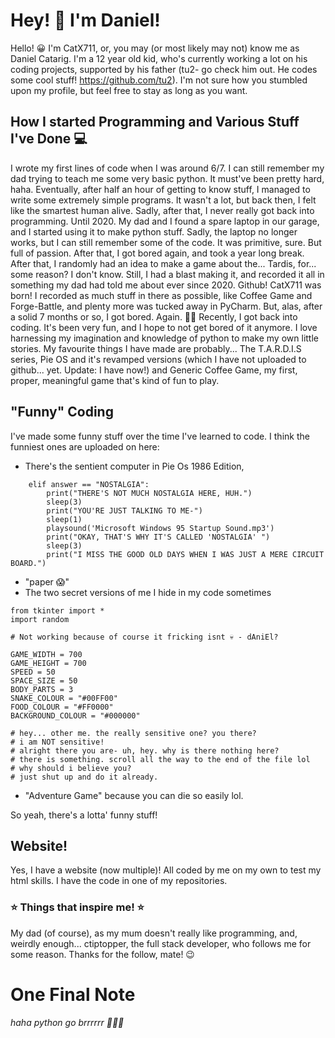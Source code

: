 # Hey! 👋 I'm Daniel!

Hello! 😀 I'm CatX711, or, you may (or most likely may not) know me as Daniel Catarig.
I'm a 12 year old kid, who's currently working a lot on his coding projects, supported by 
his father (tu2- go check him out. He codes some cool stuff! https://github.com/tu2).
I'm not sure how you stumbled upon my profile, but feel free to stay as long as you want.

## How I started Programming and Various Stuff I've Done 💻

I wrote my first lines of code when I was around 6/7. I can still remember my dad trying to teach me some very basic python.
It must've been pretty hard, haha. Eventually, after half an hour of getting to know stuff, I managed to write
some extremely simple programs. It wasn't a lot, but back then, I felt like the smartest human alive.
Sadly, after that, I never really got back into programming. Until 2020.
My dad and I found a spare laptop in our garage, and I started using it to make python stuff.
Sadly, the laptop no longer works, but I can still remember some of the code. It was primitive, sure. But full of passion.
After that, I got bored again, and took a year long break. After that, I randomly had an idea to make a game about the...
Tardis, for... some reason? I don't know. Still, I had a blast making it, and recorded it all in something my dad had
told me about ever since 2020. Github! CatX711 was born!
I recorded as much stuff in there as possible, like Coffee Game and Forge-Battle, and plenty more was tucked away in PyCharm.
But, alas, after a solid 7 months or so, I got bored. Again. 🤦‍♂️
Recently, I got back into coding. It's been very fun, and I hope to not get bored of it anymore.
I love harnessing my imagination and knowledge of python to make my own little stories. 
My favourite things I have made are probably... The T.A.R.D.I.S series, Pie OS and it's revamped versions (which I have not uploaded to github... yet. Update: I have now!) and Generic Coffee Game, my first, proper, meaningful game that's kind of fun to play.

## "Funny" Coding

I've made some funny stuff over the time I've learned to code. I think the funniest ones are uploaded on here:
- There's the sentient computer in Pie Os 1986 Edition,

```
    elif answer == "NOSTALGIA":
        print("THERE'S NOT MUCH NOSTALGIA HERE, HUH.")
        sleep(3)
        print("YOU'RE JUST TALKING TO ME-")
        sleep(1)
        playsound('Microsoft Windows 95 Startup Sound.mp3')
        print("OKAY, THAT'S WHY IT'S CALLED 'NOSTALGIA' ")
        sleep(3)
        print("I MISS THE GOOD OLD DAYS WHEN I WAS JUST A MERE CIRCUIT BOARD.")

```
- "paper 😱"
- The two secret versions of me I hide in my code sometimes

```
from tkinter import *
import random

# Not working because of course it fricking isnt 💀 - dAniEl?

GAME_WIDTH = 700
GAME_HEIGHT = 700
SPEED = 50
SPACE_SIZE = 50
BODY_PARTS = 3
SNAKE_COLOUR = "#00FF00"
FOOD_COLOUR = "#FF0000"
BACKGROUND_COLOUR = "#000000"
```

```
# hey... other me. the really sensitive one? you there?
# i am NOT sensitive!
# alright there you are- uh, hey. why is there nothing here?
# there is something. scroll all the way to the end of the file lol
# why should i believe you?
# just shut up and do it already.
```
- "Adventure Game" because you can die so easily lol.

So yeah, there's a lotta' funny stuff!

## Website!

Yes, I have a website (now multiple)! All coded by me on my own to test my html skills. I have the code in one of my repositories.

### ⭐️ Things that inspire me! ⭐️

My dad (of course), as my mum doesn't really like programming, and, weirdly enough... ctiptopper, the full stack developer, who follows me for some reason. Thanks for the follow, mate! 😉

# One Final Note

*haha python go brrrrrr 👨🏻‍💻*


<!---
CatX711/CatX711 is a ✨ special ✨ repository because its `README.md` (this file) appears on your GitHub profile.
You can click the Preview link to take a look at your changes.
--->
